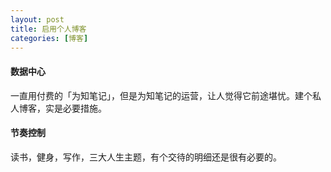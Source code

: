 ```yaml
---
layout: post
title: 启用个人博客
categories: [博客]
---
```


#### 数据中心

一直用付费的「为知笔记」，但是为知笔记的运营，让人觉得它前途堪忧。建个私人博客，实是必要措施。

#### 节奏控制

读书，健身，写作，三大人生主题，有个交待的明细还是很有必要的。

